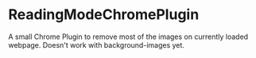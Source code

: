 # ReadingModeChromePlugin
A small Chrome Plugin to remove most of the images on currently loaded webpage. Doesn't work with background-images yet.

